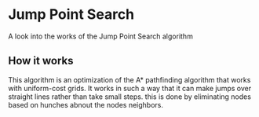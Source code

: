 # Jump Point Search
A look into the works of the Jump Point Search algorithm
## How it works
This algorithm is an optimization of the A* pathfinding algorithm that works with uniform-cost grids. It works in such a way that it can make jumps over straight lines rather than take small steps. this is done by eliminating nodes based on hunches abnout the nodes neighbors.
